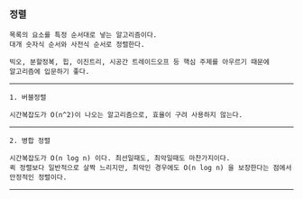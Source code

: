 <h3> 정렬 </h3>

    목록의 요소를 특정 순서대로 넣는 알고리즘이다.
    대개 숫자식 순서와 사전식 순서로 정렬한다.

    빅오, 분할정복, 힙, 이진트리, 시공간 트레이드오프 등 핵심 주제를 아우르기 때문에
    알고리즘에 입문하기 좋다.

---

    1. 버블정렬

    시간복잡도가 O(n^2)이 나오는 알고리즘으로, 효율이 구려 사용하지 않는다.

---

    2. 병합 정렬

    시간복잡도가 O(n log n) 이다. 최선일때도, 최악일때도 마찬가지이다.
    퀵 정렬보다 일반적으로 살짝 느리지만, 최악인 경우에도 O(n log n) 을 보장한다는 점에서
    안정적인 정렬이다.

---

    
